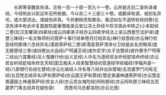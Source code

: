 <!-- { "loadSidebar": true } -->
　　长房等录魏吴失译。总有一百一十部一百九十一卷。云并是古旧二录失译诸经。今经附此以彰远年无所依据。今以余二十三部三十卷。或翻译有源。或别名异号。或大部流出。或疑伪非真。今并删除庶免繁杂。备述如左不退转轮经四卷(北凉失译中有此中复载故知是重僧祐录云安公凉土异经今存凉录此中除之)小本起经二卷(后汉支曜译)四辈经(或云四辈弟子经亦云四辈学经法上录云西晋竺法护译)逮慧三昧经(一名文殊师利问菩萨十事行经单卷月灯经异名)禅行敛意经(亦云禅行检意经阿那律八念经异名)濡首菩萨经二卷(即濡首菩萨清净分卫经是此名但略耳)度无极譬经三卷(或四卷出大品经)尸呵遍王经(或作尼字)太子法慧经(或作惠字尸呵等二经出六度集经)淫人曳踵行经(出义足经)人诈名为道经贫女听经蛇啮命终经(亦云贫女听经蛇啮命终生天经)国王痴夫人经卖智慧经初受道经学经福经(学福共是一经)八部僧行名经化譬经(亦云化喻经人诈名等八经并出杂譬喻)五百婆罗门问有无经(五百梵志经异名)萨和菩萨经(亦云国王萨和菩经)慧定普遍神通菩萨经(亦云慧定普遍国土神通菩萨经)贫女人经(亦云贫女难陀经)阿秋那经(亦云阿秋那三昧经五百婆罗门等五经并在疑伪录)
　　西晋司马氏都洛阳(亦云北晋)
